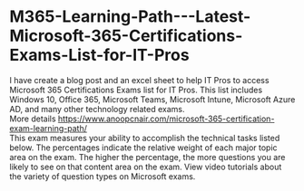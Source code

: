 # M365-Learning-Path---Latest-Microsoft-365-Certifications-Exams-List-for-IT-Pros
I have create a blog post and an excel sheet to help IT Pros to access Microsoft 365 Certifications Exams list for IT Pros. 
This list includes Windows 10, Office 365, Microsoft Teams, Microsoft Intune, Microsoft Azure AD, and many other technology related exams.   
More details https://www.anoopcnair.com/microsoft-365-certification-exam-learning-path/     
This exam measures your ability to accomplish the technical tasks listed below. 
The percentages indicate the relative weight of each major topic area on the exam. 
The higher the percentage, the more questions you are likely to see on that content area on the exam. 
View video tutorials about the variety of question types on Microsoft exams. 
